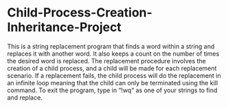 # Child-Process-Creation-Inheritance-Project
This is a string replacement program that finds a word within a string and replaces it with another word. It also keeps a count on the number of times the desired word is replaced. The replacement procedure involves the creation of a child process, and a child will be made for each replacement scenario. If a replacement fails, the child process will do the replacement in an infinite loop meaning that the child can only be terminated using the kill command. To exit the program, type in “!wq” as one of your strings to find and replace.
